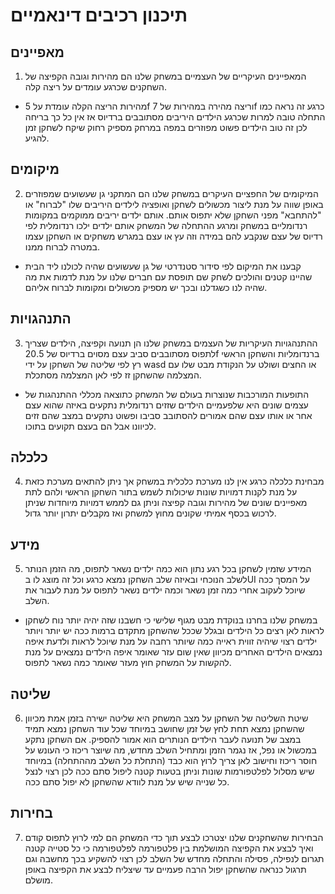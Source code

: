 # תיכנון רכיבים דינאמיים

## מאפיינים
1) המאפיינים העיקריים של העצמיים במשחק שלנו הם מהירות וגובה הקפיצה של השחקנים שכרגע עומדים על ריצה קלה.
* מהירות הריצה הקלה עומדת על 5f וריצה מהירה במהירות של 7f כרגע זה נראה כמו התחלה טובה למרות שכרגע הילדים היריבים מסתובבים ברדיוס אז אין כל כך בריחה לכן זה טוב הילדים פשוט מפוזרים במפה במרחק מספיק רחוק שיקח לשחקן זמן להגיע.

## מיקומים
2) המיקומים של החפציים העיקרים במשחק שלנו הם המתקני גן שעשועים שמפוזרים באופן שווה על מנת ליצור מכשולים לשחקן ואופציה לילדים היריבים שלו "לברוח" או "להתחבא" מפני השחקן שלא יתפוס אותם.
אותם ילדים יריבים ממוקמים במקומות רנדומליים במשחק ומרגע ההתחלה של המשחק אותם ילדים ילכו רנדומלית לפי רדיוס של עצם שנקבע להם במידה וזה עץ או עצם במגרש משחקים או השחקן עצמו במטרה לברוח ממנו.
* קבענו את המיקום לפי סידור סטנדרטי של גן שעשועים שהיה לכולנו ליד הבית שהיינו קטנים והולכים לשחק שם תופסת עם חברים שלנו על מנת לדמות את מה שהיה לנו כשגדלנו ובכך יש מספיק מכשולים ומקומות לברוח אליהם.

## התנהגויות
3) ההתנהגויות העיקריות של העצמים במשחק שלנו הן תנועה וקפיצה, הילדים שצריך לתפוס מסתובבים סביב עצם מסוים ברדיוס של 20.5f ברנדומליות והשחקן הראשי רץ לפי שליטה של השחקן על ידי wasd או החצים ושולט על הנקודת מבט שלו עם המצלמה שהשחקן זז לפי לאן המצלמה מסתכלת.
* התופעות המורכבות שנוצרות בעולם של המשחק כתוצאה מכללי ההתנהגות של עצמים שונים היא שלפעמיים הילדים שזזים רנדומלית נתקעים באיזה שהוא עצם אחר או אותו עצם שהם אמורים להסתובב סביבו ופשוט נתקעים במצב שהם זזים לכיוונו אבל הם בעצם תקועים בתוכו.

## כלכלה
4) מבחינת כלכלה כרגע אין לנו מערכת כלכלית במשחק אך ניתן להתאים מערכת כזאת על מנת לקנות דמויות שונות שיכולות לשמש בתור השחקן הראשי ולהם לתת מאפיינים שונים של מהירות וגובה קפיצה וניתן גם לממש דמויות מיוחדות שניתן לרכוש בכסף אמיתי שקונים מחוץ למשחק ואז מקבלים יתרון יותר גדול.

## מידע
5) המידע שזמין לשחקן בכל רגע נתון הוא כמה ילדים נשאר לתפוס, מה הזמן הנותר לשלב הנוכחי ובאיזה שלב השחקן נמצא כרגע וכל זה מוצג לו בUI על המסך ככה שיוכל לעקוב אחרי כמה זמן נשאר וכמה ילדים נשאר לתפוס על מנת לעבור את השלב.
* במשחק שלנו בחרנו בנוקדת מבט מגוף שלישי כי חשבנו שזה יהיה יותר נוח לשחקן לראות לאן רצים כל הילדים ובגלל שככל שהשחקן מתקדם ברמות ככה יש יותר ויותר ילדים רצוי שיהיה זווית ראייה כמה שיותר רחבה על מנת שיוכל לראות ולדעת איפה נמצאים הילדים האחרים מכיוון שאין שום עזר שאומר איפה הילדים נמצאים על מנת להקשות על המשחק חוץ מעזר שאומר כמה נשאר לתפוס.

## שליטה
6) שיטת השליטה של השחקן על מצב המשחק היא שליטה ישירה בזמן אמת מכיוון שהשחקן נמצא תחת לחץ של זמן שחושב במיוחד שכל עוד השחקן נמצא תמיד במצב של תנועה לעבר הילדים הנותרים הוא אמור להספיק.
אם השחקן נתקע במכשול או נפל, אז נגמר הזמן ומתחיל השלב מחדש, מה שיוצר ריכוז כי העונש על חוסר ריכוז וחישוב לאן צריך לרוץ הוא כבד (התחלת כל השלב מההתחלה) במיוחד שיש מסלול לפלטפורמות שונות וניתן בטעות קטנה ליפול סתם ככה לכן רצוי לנצל כל שנייה שיש על מנת לוודא שהשחקן לא יפול סתם ככה.

## בחירות
7) הבחירות שהשחקנים שלנו יצטרכו לבצע תוך כדי המשחק הם למי לרוץ לתפוס קודם ואיך לבצע את הקפיצה המושלמת בין פלטפורמה לפלטפורמה כי כל סטייה קטנה תגרום לנפילה, פסילה והתחלה מחדש של השלב לכן רצוי להשקיע בכך מחשבה וגם תרגול כנראה שהשחקן יפול הרבה פעמיים עד שיצליח לבצע את הקפיצה באופן מושלם.
